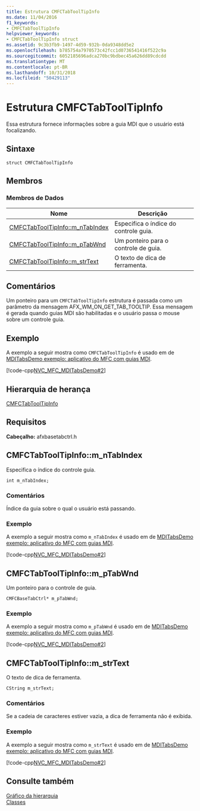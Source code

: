 ```yaml
---
title: Estrutura CMFCTabToolTipInfo
ms.date: 11/04/2016
f1_keywords:
- CMFCTabToolTipInfo
helpviewer_keywords:
- CMFCTabToolTipInfo struct
ms.assetid: 9c3b3fb9-1497-4d59-932b-0da9348dd5e2
ms.openlocfilehash: b785754a7970573c42fcc1d0736541416f522c9a
ms.sourcegitcommit: 6052185696adca270bc9bdbec45a626dd89cdcdd
ms.translationtype: MT
ms.contentlocale: pt-BR
ms.lasthandoff: 10/31/2018
ms.locfileid: "50429113"
---
```

# <a name="cmfctabtooltipinfo-structure"></a>Estrutura CMFCTabToolTipInfo

Essa estrutura fornece informações sobre a guia MDI que o usuário está focalizando.

## <a name="syntax"></a>Sintaxe

```
struct CMFCTabToolTipInfo
```

## <a name="members"></a>Membros

### <a name="data-members"></a>Membros de Dados

|Nome|Descrição|
|----------|-----------------|
|[CMFCTabToolTipInfo::m_nTabIndex](#m_ntabindex)|Especifica o índice do controle guia.|
|[CMFCTabToolTipInfo::m_pTabWnd](#m_ptabwnd)|Um ponteiro para o controle de guia.|
|[CMFCTabToolTipInfo::m_strText](#m_strtext)|O texto de dica de ferramenta.|

## <a name="remarks"></a>Comentários

Um ponteiro para um `CMFCTabToolTipInfo` estrutura é passada como um parâmetro da mensagem AFX_WM_ON_GET_TAB_TOOLTIP. Essa mensagem é gerada quando guias MDI são habilitadas e o usuário passa o mouse sobre um controle guia.

## <a name="example"></a>Exemplo

A exemplo a seguir mostra como `CMFCTabToolTipInfo` é usado em de [MDITabsDemo exemplo: aplicativo do MFC com guias MDI](../../visual-cpp-samples.md).

[!code-cpp[NVC_MFC_MDITabsDemo#2](../../mfc/reference/codesnippet/cpp/cmfctabtooltipinfo-structure_1.cpp)]

## <a name="inheritance-hierarchy"></a>Hierarquia de herança

[CMFCTabToolTipInfo](../../mfc/reference/cmfctabtooltipinfo-structure.md)

## <a name="requirements"></a>Requisitos

**Cabeçalho:** afxbasetabctrl.h

##  <a name="m_ntabindex"></a>  CMFCTabToolTipInfo::m_nTabIndex

Especifica o índice do controle guia.

```
int m_nTabIndex;
```

### <a name="remarks"></a>Comentários

Índice da guia sobre o qual o usuário está passando.

### <a name="example"></a>Exemplo

A exemplo a seguir mostra como `m_nTabIndex` é usado em de [MDITabsDemo exemplo: aplicativo do MFC com guias MDI](../../visual-cpp-samples.md).

[!code-cpp[NVC_MFC_MDITabsDemo#2](../../mfc/reference/codesnippet/cpp/cmfctabtooltipinfo-structure_1.cpp)]

##  <a name="m_ptabwnd"></a>  CMFCTabToolTipInfo::m_pTabWnd

Um ponteiro para o controle de guia.

```
CMFCBaseTabCtrl* m_pTabWnd;
```

### <a name="example"></a>Exemplo

A exemplo a seguir mostra como `m_pTabWnd` é usado em de [MDITabsDemo exemplo: aplicativo do MFC com guias MDI](../../visual-cpp-samples.md).

[!code-cpp[NVC_MFC_MDITabsDemo#2](../../mfc/reference/codesnippet/cpp/cmfctabtooltipinfo-structure_1.cpp)]

##  <a name="m_strtext"></a>  CMFCTabToolTipInfo::m_strText

O texto de dica de ferramenta.

```
CString m_strText;
```

### <a name="remarks"></a>Comentários

Se a cadeia de caracteres estiver vazia, a dica de ferramenta não é exibida.

### <a name="example"></a>Exemplo

A exemplo a seguir mostra como `m_strText` é usado em de [MDITabsDemo exemplo: aplicativo do MFC com guias MDI](../../visual-cpp-samples.md).

[!code-cpp[NVC_MFC_MDITabsDemo#2](../../mfc/reference/codesnippet/cpp/cmfctabtooltipinfo-structure_1.cpp)]

## <a name="see-also"></a>Consulte também

[Gráfico da hierarquia](../../mfc/hierarchy-chart.md)<br/>
[Classes](../../mfc/reference/mfc-classes.md)
